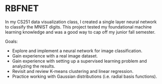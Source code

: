 # RBFNET

In my CS251 data visualization class, I created a single layer neural network to classify the MNIST digits. This project tested my foundational machine learning knowledge and was a good way to cap off my junior fall semester. 

Goals:
- Explore and implement a neural network for image classification.
- Gain experience with a real image dataset.
- Gain experience with setting up a supervised learning problem and analyzing the results.
- Revisit and review K-means clustering and linear regression.
- Practice working with Gaussian distributions (i.e. radial basis functions).
